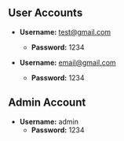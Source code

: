 

## User Accounts

- **Username:** test@gmail.com
  - **Password:** 1234

- **Username:** email@gmail.com
  - **Password:** 1234

## Admin Account

- **Username:** admin
  - **Password:** 1234
